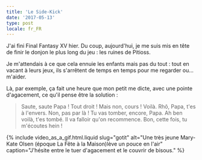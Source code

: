 ```yaml
---
title: 'Le Side-Kick'
date: '2017-05-13'
type: post
locale: fr_FR
---
```


J'ai fini Final Fantasy XV hier. Du coup, aujourd'hui, je me suis mis en tête de finir le donjon le plus long du jeu : les ruines de Pitioss.

<!-- more -->

Je m'attendais à ce que cela ennuie les enfants mais pas du tout : tout en vacant à leurs jeux, ils s'arrêtent de temps en temps pour me regarder ou… m'aider.

Là, par exemple, ça fait une heure que mon petit me dicte, avec une pointe d'agacement, ce qu'il pense être la solution :

> Saute, saute Papa ! Tout droit ! Mais non, cours ! Voilà. Rhô, Papa, t'es à l'envers. Non, pas par là ! Tu vas tomber, encore, Papa. Ah ben voilà, t'es tombé. Il va falloir qu'on recommence. Bon, cette fois, tu m'écoutes hein !

{% include video_as_a_gif.html.liquid
    slug="gotit"
    alt="Une très jeune Mary-Kate Olsen (époque La Fête à la Maison)lève un pouce en l'air"
    caption="J'hésite entre le tuer d'agacement et le couvrir de bisous."
%}